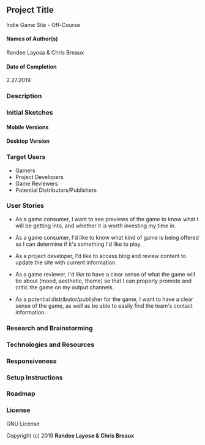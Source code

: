 ## Project Title
Indie Game Site - Off-Course

#### Names of Author(s)
Randee Layosa & Chris Breaux

#### Date of Completion
2.27.2019

### Description




### Initial Sketches

#### Mobile Versions

#### Desktop Version

### Target Users

* Gamers
* Project Developers
* Game Reviewers
* Potential Distributors/Publishers

### User Stories
* As a game consumer, I want to see previews of the game to know what I will be getting into, and whether it is worth investing my time in.

* As a game consumer, I'd like to know what kind of game is being offered so I can determine if it's something I'd like to play.

* As a project developer, I'd like to access blog and review content to update the site with current information.

* As a game reviewer, I'd like to have a clear sense of what the game will be about (mood, aesthetic, theme) so that I can properly promote and critic the game on my output channels.

* As a potential distributor/publisher for the game, I want to have a clear sense of the game, as well as be able to easily find the team's contact information.






### Research and Brainstorming


### Technologies and Resources



### Responsiveness


### Setup Instructions


### Roadmap


### License

GNU License

Copyright (c) 2019 **Randee Layose & Chris Breaux**
